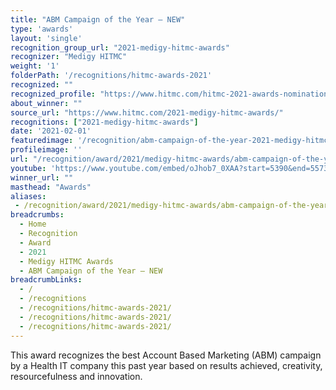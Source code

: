 ```yaml
---
title: "ABM Campaign of the Year – NEW"
type: 'awards'
layout: 'single'
recognition_group_url: "2021-medigy-hitmc-awards"
recognizer: "Medigy HITMC"
weight: '1'
folderPath: '/recognitions/hitmc-awards-2021'
recognized: ""
recognized_profile: "https://www.hitmc.com/hitmc-2021-awards-nominations/"
about_winner: ""
source_url: "https://www.hitmc.com/2021-medigy-hitmc-awards/"
recognitions: ["2021-medigy-hitmc-awards"]
date: '2021-02-01'
featuredimage: '/recognition/abm-campaign-of-the-year-2021-medigy-hitmc-awards.jpg'
profileimage: ''
url: "/recognition/award/2021/medigy-hitmc-awards/abm-campaign-of-the-year "
youtube: 'https://www.youtube.com/embed/oJhob7_0XAA?start=5390&end=5573'
winner_url: ""
masthead: "Awards"
aliases:
 - /recognition/award/2021/medigy-hitmc-awards/abm-campaign-of-the-year 
breadcrumbs:
  - Home
  - Recognition
  - Award
  - 2021
  - Medigy HITMC Awards
  - ABM Campaign of the Year – NEW
breadcrumbLinks:
  - /
  - /recognitions
  - /recognitions/hitmc-awards-2021/
  - /recognitions/hitmc-awards-2021/
  - /recognitions/hitmc-awards-2021/
---
```


This award recognizes the best Account Based Marketing (ABM) campaign by a Health IT company this past year based on results achieved, creativity, resourcefulness and innovation.